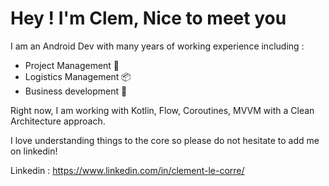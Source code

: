 # Hey ! I'm Clem, Nice to meet you

I am an Android Dev with many years of working experience including :
- Project Management 📔
- Logistics Management 📦
- Business development 🎯

Right now, I am working with Kotlin, Flow, Coroutines, MVVM with a Clean Architecture approach.

I love understanding things to the core so please do not hesitate to add me on linkedin!

Linkedin : https://www.linkedin.com/in/clement-le-corre/


